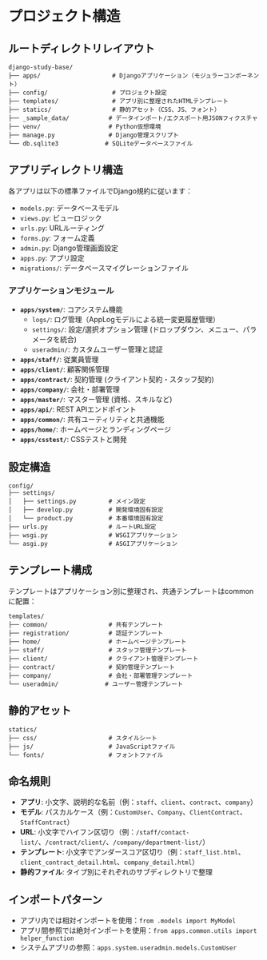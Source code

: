 # プロジェクト構造

## ルートディレクトリレイアウト
```
django-study-base/
├── apps/                    # Djangoアプリケーション（モジュラーコンポーネント）
├── config/                  # プロジェクト設定
├── templates/               # アプリ別に整理されたHTMLテンプレート
├── statics/                 # 静的アセット（CSS、JS、フォント）
├── _sample_data/           # データインポート/エクスポート用JSONフィクスチャ
├── venv/                   # Python仮想環境
├── manage.py               # Django管理スクリプト
└── db.sqlite3             # SQLiteデータベースファイル
```

## アプリディレクトリ構造
各アプリは以下の標準ファイルでDjango規約に従います：
- `models.py`: データベースモデル
- `views.py`: ビューロジック
- `urls.py`: URLルーティング
- `forms.py`: フォーム定義
- `admin.py`: Django管理画面設定
- `apps.py`: アプリ設定
- `migrations/`: データベースマイグレーションファイル

### アプリケーションモジュール
- **`apps/system/`**: コアシステム機能
  - `logs/`: ログ管理（AppLogモデルによる統一変更履歴管理）
  - `settings/`: 設定/選択オプション管理 (ドロップダウン、メニュー、パラメータを統合)
  - `useradmin/`: カスタムユーザー管理と認証
- **`apps/staff/`**: 従業員管理
- **`apps/client/`**: 顧客関係管理
- **`apps/contract/`**: 契約管理 (クライアント契約・スタッフ契約)
- **`apps/company/`**: 会社・部署管理
- **`apps/master/`**: マスター管理 (資格、スキルなど)
- **`apps/api/`**: REST APIエンドポイント
- **`apps/common/`**: 共有ユーティリティと共通機能
- **`apps/home/`**: ホームページとランディングページ
- **`apps/csstest/`**: CSSテストと開発

## 設定構造
```
config/
├── settings/
│   ├── settings.py         # メイン設定
│   ├── develop.py          # 開発環境固有設定
│   └── product.py          # 本番環境固有設定
├── urls.py                 # ルートURL設定
├── wsgi.py                 # WSGIアプリケーション
└── asgi.py                 # ASGIアプリケーション
```

## テンプレート構成
テンプレートはアプリケーション別に整理され、共通テンプレートはcommonに配置：
```
templates/
├── common/                 # 共有テンプレート
├── registration/           # 認証テンプレート
├── home/                   # ホームページテンプレート
├── staff/                  # スタッフ管理テンプレート
├── client/                 # クライアント管理テンプレート
├── contract/               # 契約管理テンプレート
├── company/                # 会社・部署管理テンプレート
└── useradmin/             # ユーザー管理テンプレート
```

## 静的アセット
```
statics/
├── css/                    # スタイルシート
├── js/                     # JavaScriptファイル
└── fonts/                  # フォントファイル
```

## 命名規則
- **アプリ**: 小文字、説明的な名前（例：`staff`、`client`、`contract`、`company`）
- **モデル**: パスカルケース（例：`CustomUser`、`Company`、`ClientContract`、`StaffContract`）
- **URL**: 小文字でハイフン区切り（例：`/staff/contact-list/`、`/contract/client/`、`/company/department-list/`）
- **テンプレート**: 小文字でアンダースコア区切り（例：`staff_list.html`、`client_contract_detail.html`、`company_detail.html`）
- **静的ファイル**: タイプ別にそれぞれのサブディレクトリで整理

## インポートパターン
- アプリ内では相対インポートを使用：`from .models import MyModel`
- アプリ間参照では絶対インポートを使用：`from apps.common.utils import helper_function`
- システムアプリの参照：`apps.system.useradmin.models.CustomUser`